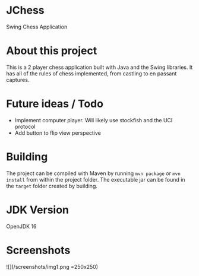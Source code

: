 # JChess
Swing Chess Application

# About this project
This is a 2 player chess application built with Java and the Swing libraries. It has all of the rules of chess implemented, from castling to en passant captures.

# Future ideas / Todo
- Implement computer player. Will likely use stockfish and the UCI protocol
- Add button to flip view perspective

# Building
The project can be compiled with Maven by running `mvn package` or `mvn install` from within the project folder. 
The executable jar can be found in the `target` folder created by building.

# JDK Version
OpenJDK 16

# Screenshots

![](/screenshots/img1.png =250x250)
